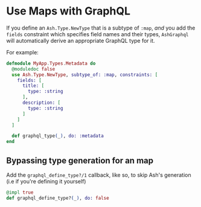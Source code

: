 # Use Maps with GraphQL

If you define an `Ash.Type.NewType` that is a subtype of `:map`, _and_ you add the `fields` constraint which specifies field names and their types, `AshGraphql` will automatically derive an appropriate GraphQL type for it.

For example:

```elixir
defmodule MyApp.Types.Metadata do
  @moduledoc false
  use Ash.Type.NewType, subtype_of: :map, constraints: [
    fields: [
      title: [
        type: :string
      ],
      description: [
        type: :string
      ]
    ]
  ]

  def graphql_type(_), do: :metadata
end

```

## Bypassing type generation for an map

Add the `graphql_define_type?/1` callback, like so, to skip Ash's generation (i.e if you're defining it yourself)

```elixir
@impl true
def graphql_define_type?(_), do: false
```
